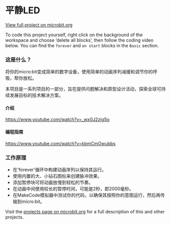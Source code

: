 # 平静LED

[View full project on microbit\.org](https://microbit.org/zh-cn/projects/make-it-code-it/calming-leds)

To code this project yourself, right click on the background of the workspace and choose ‘delete all blocks’, then follow the coding video below. You can find the `forever` and `on start` blocks in the `Basic` section.

### 这是什么？

将你的micro:bit变成简单的数字设备，使用简单的动画序列减缓和调节你的呼吸，帮你放松。

本项目是一系列项目的一部分，旨在提供问题解决和原型设计活动，探索全球可持续发展目标的技术解决方案。

#### 介绍

https://www.youtube.com/watch?v=_wx0J2zjg5o

#### 编程指南

https://www.youtube.com/watch?v=kbmCmOwubbs

### 工作原理

* 在'forever'循环中构建动画序列以保持其运行。
* 使用内置的大、小钻石图标来创建脉冲效果。
* 添加暂停块可将动画放慢到轻松的节奏。
* 在动画中间使用较长的暂停时间，可能是2秒，即2000毫秒。
* 在MakeCode模拟器中测试你的代码，以确保其按照你的意图运行，然后再传输到micro:bit。 

Visit the [projects page on microbit\.org](https://microbit.org/zh-cn/projects/make-it-code-it/) for a full description of this and other projects.